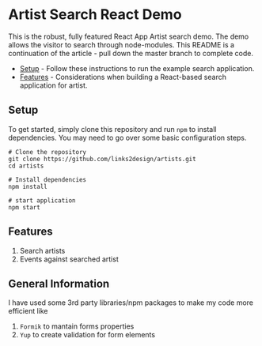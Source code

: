# Artist Search React Demo

This is the robust, fully featured React App Artist search demo. The demo allows the visitor to search through node-modules. This README is a continuation of the article - pull down the master branch to complete code.

- [Setup](#setup) - Follow these instructions to run the example search application.
- [Features](#features) - Considerations when building a React-based search application for artist.

## Setup

To get started, simply clone this repository and run `npm` to install dependencies. You may need to go over some basic configuration steps.

```
# Clone the repository
git clone https://github.com/links2design/artists.git
cd artists

# Install dependencies
npm install

# start application
npm start
```

## Features

1. Search artists
2. Events against searched artist

## General Information
I have used some 3rd party libraries/npm packages to make my code more efficient like 
1. `Formik` to mantain forms properties
2. `Yup` to create validation for form elements
